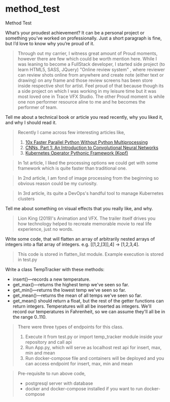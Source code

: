 # method_test
Method Test 


What’s your proudest achievement? It can be a personal project or something you’ve worked on professionally. Just a short paragraph is fine, but I’d love to know why you’re proud of it.
> Through out my carrier, I witness great amount of Proud moments, however there are few which could be worth mention here. 
While I was leaning to become a FullStack developer, I started side project (to learn HTML5, SASS, JQuery) "Online review system" , where reviewer can review shots online from anywhere and create note (either text or drawing) on any frame and those review screens has been store inside respective shot for artist. Feel proud of that because though its a side project on which I was working in my leisure time but it was most loved one in Trace VFX Studio.
The other Proud moment is while one non performer resource aline to me and he becomes the performer of team.

Tell me about a technical book or article you read recently, why you liked it, and why I should read it.
> Recently I came across few interesting articles like, 
> 1. [10x Faster Parallel Python Without Python Multiprocessing](https://towardsdatascience.com/10x-faster-parallel-python-without-python-multiprocessing-e5017c93cce1)
> 2. [CNNs, Part 1: An Introduction to Convolutional Neural Networks](https://victorzhou.com/blog/intro-to-cnns-part-1/)
> 3. [Kubernetes Operator Pythonic Framework (Kopf)](https://github.com/zalando-incubator/kopf)

> In 1st article, I liked the processing options we could get with some framework which is quite faster than traditional one. 

> In 2nd article, I am fond of image processing from the beginning so obvious reason could be my curiosity.

> In 3rd article, its quite a DevOps's handful tool to manage Kubernetes clusters 

Tell me about something on visual effects that you really like, and why.
> Lion King (2019)'s Animation and VFX. The trailer itself drives you how technology helped to recreate memorable movie to real life experience, just no words.


Write some code, that will flatten an array of arbitrarily nested arrays of integers into a flat array of integers. e.g. [[1,2,[3]],4] -> [1,2,3,4].
> This code is stored in flatten_list module. Example execution is stored in test.py

Write a class TempTracker with these methods:
- insert()—records a new temperature.
- get_max()—returns the highest temp we've seen so far.
- get_min()—returns the lowest temp we've seen so far.
- get_mean()—returns the mean of all temps we've seen so far.
- get_mean() should return a float, but the rest of the getter functions can return integers. Temperatures will all be inserted as integers. We'll record our temperatures in Fahrenheit, so we can assume they'll all be in the range 0..110.
> There were three types of endpoints for this class. 
> 1. Execute it from test.py or import temp_tracker module inside your repository and call api
> 2. Run App.py, which will serve as localhost rest api for insert, max, min and mean
> 3. Run docker-compose file and containers will be deployed and you can access endpoint for insert, max, min and mean

> Pre-requisite to run above code,
> - postgresql server with database
> - docker and docker-compose installed if you want to run docker-compose